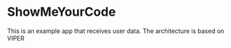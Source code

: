 # ShowMeYourCode
This is an example app that receives user data. The architecture is based on VIPER
